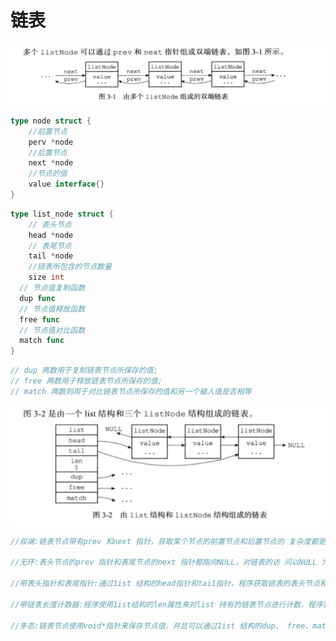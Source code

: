 # 链表

![image-20230613170217319](./list_1.png)

```go
type node struct {
	//前置节点
	perv *node
	//后置节点
	next *node
	//节点的值
	value interface{}
}
```

```go
type list_node struct {
	// 表头节点
	head *node
	// 表尾节点
	tail *node
	//链表所包含的节点数量
	size int
  // 节点值复制函数
  dup func
  // 节点值释放函数
  free func
  // 节点值对比函数
  match func
}
```

```go
// dup 两数用于复制链表节点所保存的值;
// free 两数用于释放链表节点所保存的值;
// match 两数则用于对比链表节点所保存的值和另一个输人值是否相等
```





![image-20230613194207966](./list_2.png)

```go
//双端:链表节点带有prev 和next 指针，获取某个节点的前置节点和后置节点的 复杂度都是 0 (1)。

//无环:表头节点的prev 指针和表尾节点的next 指针都指向NULL，对链表的访 问以NULL 为终点。

//带表头指针和表尾指针:通过1ist 结构的head指针和tai1指针，程序获取链表的表头节点和表尾节点的复杂度为0 (1)

//带链表长度计数器:程序使用1ist结构的len属性来对list 持有的链表节点进行计数，程序获取链表中节点数量的复杂度为0(1)

//多态:链表节点使用void*指针来保存节点值，并且可以通过1ist 结构的dup、 free、match 三个属性为节点值设置类型特定两数，所以链表可以用于保存各种不 同类型的值。
```





```

```

